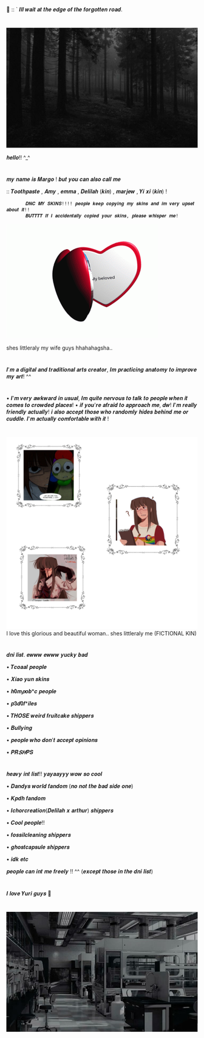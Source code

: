    🔬  ::  ` 𝑰𝒍𝒍 𝒘𝒂𝒊𝒕 𝒂𝒕 𝒕𝒉𝒆 𝒆𝒅𝒈𝒆 𝒐𝒇 𝒕𝒉𝒆 𝒇𝒐𝒓𝒈𝒐𝒕𝒕𝒆𝒏 𝒓𝒐𝒂𝒅. 

#


  ![image alt](https://github.com/LocalScientist/LocalScientist/blob/e862cc621cba9234b2ee4539f6882a1e7d1f505f/24751672d52cac6703a1171d41ee9ad4.jpg) 




𝒉𝒆𝒍𝒍𝒐!! ^_^

#

  𝒎𝒚 𝒏𝒂𝒎𝒆 𝒊𝒔 𝑴𝒂𝒓𝒈𝒐 ! 𝒃𝒖𝒕 𝒚𝒐𝒖 𝒄𝒂𝒏 𝒂𝒍𝒔𝒐 𝒄𝒂𝒍𝒍 𝒎𝒆

  :: 𝑻𝒐𝒐𝒕𝒉𝒑𝒂𝒔𝒕𝒆 , 𝑨𝒎𝒚 , 𝒆𝒎𝒎𝒂 , 𝑫𝒆𝒍𝒊𝒍𝒂𝒉 (𝒌𝒊𝒏) , 𝒎𝒂𝒓𝒋𝒆𝒘 , 𝒀𝒊 𝒙𝒊 (𝒌𝒊𝒏) !

  


           𝑫𝑵𝑪 𝑴𝒀 𝑺𝑲𝑰𝑵𝑺!!!! 𝒑𝒆𝒐𝒑𝒍𝒆 𝒌𝒆𝒆𝒑 𝒄𝒐𝒑𝒚𝒊𝒏𝒈 𝒎𝒚 𝒔𝒌𝒊𝒏𝒔 𝒂𝒏𝒅 𝒊𝒎 𝒗𝒆𝒓𝒚 𝒖𝒑𝒔𝒆𝒕 𝒂𝒃𝒐𝒖𝒕 𝒊𝒕!! 
           𝑩𝑼𝑻𝑻𝑻𝑻 𝑰𝒇 𝑰 𝒂𝒄𝒄𝒊𝒅𝒆𝒏𝒕𝒂𝒍𝒍𝒚 𝒄𝒐𝒑𝒊𝒆𝒅 𝒚𝒐𝒖𝒓 𝒔𝒌𝒊𝒏𝒔, 𝒑𝒍𝒆𝒂𝒔𝒆 𝒘𝒉𝒊𝒔𝒑𝒆𝒓 𝒎𝒆! 



     
![image alt](https://github.com/LocalScientist/LocalScientist/blob/fc0bf744b68a42b883010f3280be7c992293f9d6/heart-locket.gif) 


shes littleraly my wife guys hhahahagsha.. 
#


𝑰'𝒎 𝒂 𝒅𝒊𝒈𝒊𝒕𝒂𝒍 𝒂𝒏𝒅 𝒕𝒓𝒂𝒅𝒊𝒕𝒊𝒐𝒏𝒂𝒍 𝒂𝒓𝒕𝒔 𝒄𝒓𝒆𝒂𝒕𝒐𝒓, 𝑰𝒎 𝒑𝒓𝒂𝒄𝒕𝒊𝒄𝒊𝒏𝒈 𝒂𝒏𝒂𝒕𝒐𝒎𝒚 𝒕𝒐 𝒊𝒎𝒑𝒓𝒐𝒗𝒆 𝒎𝒚 𝒂𝒓𝒕! ^^
#
• 𝑰'𝒎 𝒗𝒆𝒓𝒚 𝒂𝒘𝒌𝒘𝒂𝒓𝒅 𝒊𝒏 𝒖𝒔𝒖𝒂𝒍, 𝑰𝒎 𝒒𝒖𝒊𝒕𝒆 𝒏𝒆𝒓𝒗𝒐𝒖𝒔 𝒕𝒐 𝒕𝒂𝒍𝒌 𝒕𝒐 𝒑𝒆𝒐𝒑𝒍𝒆 𝒘𝒉𝒆𝒏 𝒊𝒕 𝒄𝒐𝒎𝒆𝒔 𝒕𝒐 𝒄𝒓𝒐𝒘𝒅𝒆𝒅 𝒑𝒍𝒂𝒄𝒆𝒔!
• 𝒊𝒇 𝒚𝒐𝒖'𝒓𝒆 𝒂𝒇𝒓𝒂𝒊𝒅 𝒕𝒐 𝒂𝒑𝒑𝒓𝒐𝒂𝒄𝒉 𝒎𝒆, 𝒅𝒘! 𝑰'𝒎 𝒓𝒆𝒂𝒍𝒍𝒚 𝒇𝒓𝒊𝒆𝒏𝒅𝒍𝒚 𝒂𝒄𝒕𝒖𝒂𝒍𝒍𝒚! 𝒊 𝒂𝒍𝒔𝒐 𝒂𝒄𝒄𝒆𝒑𝒕 𝒕𝒉𝒐𝒔𝒆 𝒘𝒉𝒐 𝒓𝒂𝒏𝒅𝒐𝒎𝒍𝒚 𝒉𝒊𝒅𝒆𝒔 𝒃𝒆𝒉𝒊𝒏𝒅 𝒎𝒆 𝒐𝒓  𝒄𝒖𝒅𝒅𝒍𝒆. 𝑰'𝒎 𝒂𝒄𝒕𝒖𝒂𝒍𝒍𝒚 𝒄𝒐𝒎𝒇𝒐𝒓𝒕𝒂𝒃𝒍𝒆 𝒘𝒊𝒕𝒉 𝒊𝒕 ! 

#

![image alt](https://github.com/LocalScientist/LocalScientist/blob/61c4722768a64920445722fee95864de975f8bfd/Untitled51_20251004135832.png)
I love this glorious and beautiful woman.. shes littleraly me (FICTIONAL KIN) 

#

   𝒅𝒏𝒊 𝒍𝒊𝒔𝒕. 𝒆𝒘𝒘𝒘 𝒆𝒘𝒘𝒘 𝒚𝒖𝒄𝒌𝒚 𝒃𝒂𝒅

   • 𝑻𝒄𝒐𝒂𝒂𝒍 𝒑𝒆𝒐𝒑𝒍𝒆
   
   • 𝑿𝒊𝒂𝒐 𝒚𝒖𝒏 𝒔𝒌𝒊𝒏𝒔
   
   • 𝒉𝟎𝒎*𝒑*𝒐𝒃*𝒄 𝒑𝒆𝒐𝒑𝒍𝒆
   
   • 𝒑𝟑𝒅𝟎𝒇*𝒊𝒍𝒆𝒔
   
   • 𝑻𝑯𝑶𝑺𝑬 𝒘𝒆𝒊𝒓𝒅 𝒇𝒓𝒖𝒊𝒕𝒄𝒂𝒌𝒆 𝒔𝒉𝒊𝒑𝒑𝒆𝒓𝒔
   
   • 𝑩𝒖𝒍𝒍𝒚𝒊𝒏𝒈
   
   • 𝒑𝒆𝒐𝒑𝒍𝒆 𝒘𝒉𝒐 𝒅𝒐𝒏'𝒕 𝒂𝒄𝒄𝒆𝒑𝒕 𝒐𝒑𝒊𝒏𝒊𝒐𝒏𝒔
   
   • 𝑷𝑹*𝑺𝑯*𝑷𝑺

 #

   𝒉𝒆𝒂𝒗𝒚 𝒊𝒏𝒕 𝒍𝒊𝒔𝒕!! 𝒚𝒂𝒚𝒂𝒂𝒚𝒚𝒚 𝒘𝒐𝒘 𝒔𝒐 𝒄𝒐𝒐𝒍

   • 𝑫𝒂𝒏𝒅𝒚𝒔 𝒘𝒐𝒓𝒍𝒅 𝒇𝒂𝒏𝒅𝒐𝒎 (𝒏𝒐 𝒏𝒐𝒕 𝒕𝒉𝒆 𝒃𝒂𝒅 𝒔𝒊𝒅𝒆 𝒐𝒏𝒆)
   
   • 𝑲𝒑𝒅𝒉 𝒇𝒂𝒏𝒅𝒐𝒎
   
   • 𝑰𝒄𝒉𝒐𝒓𝒄𝒓𝒆𝒂𝒕𝒊𝒐𝒏(𝑫𝒆𝒍𝒊𝒍𝒂𝒉 𝒙 𝒂𝒓𝒕𝒉𝒖𝒓) 𝒔𝒉𝒊𝒑𝒑𝒆𝒓𝒔
   
   • 𝑪𝒐𝒐𝒍 𝒑𝒆𝒐𝒑𝒍𝒆!!
   
   • 𝒇𝒐𝒔𝒔𝒊𝒍𝒄𝒍𝒆𝒂𝒏𝒊𝒏𝒈 𝒔𝒉𝒊𝒑𝒑𝒆𝒓𝒔
   
   • 𝒈𝒉𝒐𝒔𝒕𝒄𝒂𝒑𝒔𝒖𝒍𝒆 𝒔𝒉𝒊𝒑𝒑𝒆𝒓𝒔
   
   • 𝒊𝒅𝒌 𝒆𝒕𝒄

   𝒑𝒆𝒐𝒑𝒍𝒆 𝒄𝒂𝒏 𝒊𝒏𝒕 𝒎𝒆 𝒇𝒓𝒆𝒆𝒍𝒚 !! ^^ (𝒆𝒙𝒄𝒆𝒑𝒕 𝒕𝒉𝒐𝒔𝒆 𝒊𝒏 𝒕𝒉𝒆 𝒅𝒏𝒊 𝒍𝒊𝒔𝒕) 

#

   𝑰 𝒍𝒐𝒗𝒆 𝒀𝒖𝒓𝒊 𝒈𝒖𝒚𝒔 👭

#




![image alt](https://github.com/LocalScientist/LocalScientist/blob/bef434229abaf9327a527e437ce5e99798f00aac/Untitled48_20251004123344.png)
